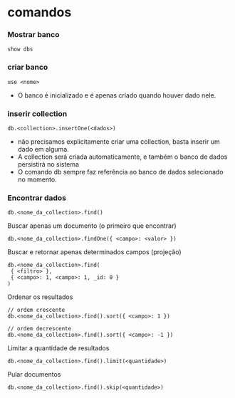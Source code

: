 # comandos

### Mostrar banco

```
show dbs
```

### criar banco

```
use <nome>
```

- O banco é inicializado e é apenas criado quando houver dado nele.

### inserir collection

```
db.<collection>.insertOne(<dados>)
```

- não precisamos explicitamente criar uma collection, basta inserir um dado em alguma.
- A collection será criada automaticamente, e também o banco de dados persistirá no sistema
- O comando db sempre faz referência ao banco de dados selecionado no momento.

### Encontrar dados

```
db.<nome_da_collection>.find()
```

Buscar apenas um documento (o primeiro que encontrar)

```
db.<nome_da_collection>.findOne({ <campo>: <valor> })
```

Buscar e retornar apenas determinados campos (projeção)

```
db.<nome_da_collection>.find(
 { <filtro> },
 { <campo>: 1, <campo>: 1, _id: 0 }
)
```

Ordenar os resultados

```
// ordem crescente
db.<nome_da_collection>.find().sort({ <campo>: 1 })

// ordem decrescente
db.<nome_da_collection>.find().sort({ <campo>: -1 })
```

Limitar a quantidade de resultados

```
db.<nome_da_collection>.find().limit(<quantidade>)
```

Pular documentos

```
db.<nome_da_collection>.find().skip(<quantidade>)

```
